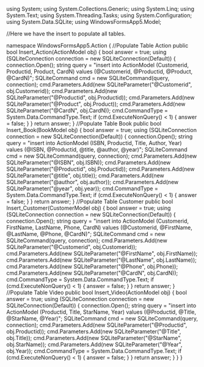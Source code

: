 ﻿using System;
using System.Collections.Generic;
using System.Linq;
using System.Text;
using System.Threading.Tasks;
using System.Configuration;
using System.Data.SQLite;
using WindowsFormsApp5.Model;

//Here we have the insert to populate all tables.

namespace WindowsFormsApp5.Action
{
        //Populate Table Action
        public bool Insert_Action(ActionModel obj)
        {
            bool answer = true;
            using (SQLiteConnection connection = new SQLiteConnection(Default))
            {
                connection.Open();
                string query = "insert into ActionModel (Customerid, Productid, Product, CardN) values (@Customerid, @Productid, @Product, @CardN)";
                SQLiteCommand cmd = new SQLiteCommand(query, connection);
                cmd.Parameters.Add(new SQLiteParameter("@Customerid", obj.Customerid));
                cmd.Parameters.Add(new SQLiteParameter("@Productid", obj.Productid));
                cmd.Parameters.Add(new SQLiteParameter("@Product", obj.Product));
                cmd.Parameters.Add(new SQLiteParameter("@CardN", obj.CardN));
                cmd.CommandType = System.Data.CommandType.Text;
                if (cmd.ExecuteNonQuery() < 1)
                {
                    answer = false;
                }
            }
            return answer;
        }
        //Populate Table Book
         public bool Insert_Book(BookModel obj)
        {
            bool answer = true;
            using (SQLiteConnection connection = new SQLiteConnection(Default))
            {
                connection.Open();
                string query = "insert into ActionModel (ISBN, Productid, Title, Author, Year) values (@ISBN, @Productid, @title, @author, @year)";
                SQLiteCommand cmd = new SQLiteCommand(query, connection);
                cmd.Parameters.Add(new SQLiteParameter("@ISBN", obj.ISBN));
                cmd.Parameters.Add(new SQLiteParameter("@Productid", obj.Productid));
                cmd.Parameters.Add(new SQLiteParameter("@title", obj.title));
                cmd.Parameters.Add(new SQLiteParameter("@author", obj.author));
                cmd.Parameters.Add(new SQLiteParameter("@year", obj.year));
                cmd.CommandType = System.Data.CommandType.Text;
                if (cmd.ExecuteNonQuery() < 1)
                {
                    answer = false;
                }
            }
            return answer;
        } 
        //Populate Table Customer
        public bool Insert_Customer(CustomerModel obj)
        {
            bool answer = true;
            using (SQLiteConnection connection = new SQLiteConnection(Default))
            {
                connection.Open();
                string query = "insert into ActionModel (Customerid, FirstName, LastName, Phone, CardN) values (@Customerid, @FirstName, @LastName, @Phone, @CardN)";
                SQLiteCommand cmd = new SQLiteCommand(query, connection);
                cmd.Parameters.Add(new SQLiteParameter("@Customerid", obj.Customerid));
                cmd.Parameters.Add(new SQLiteParameter("@FirstName", obj.FirstName));
                cmd.Parameters.Add(new SQLiteParameter("@LastName", obj.LastName));
                cmd.Parameters.Add(new SQLiteParameter("@Phone", obj.Phone));
                cmd.Parameters.Add(new SQLiteParameter("@CardN", obj.CardN));
                cmd.CommandType = System.Data.CommandType.Text;
                if (cmd.ExecuteNonQuery() < 1)
                {
                    answer = false;
                }
            }
            return answer;
        } 
        //Populate Table Video
        public bool Insert_Video(ActionModel obj)
        {
            bool answer = true;
            using (SQLiteConnection connection = new SQLiteConnection(Default))
            {
                connection.Open();
                string query = "insert into ActionModel (Productid, Title, StarName, Year) values (@Productid, @Title, @StarName, @Year)";
                SQLiteCommand cmd = new SQLiteCommand(query, connection);
                cmd.Parameters.Add(new SQLiteParameter("@Productid", obj.Productid));
                cmd.Parameters.Add(new SQLiteParameter("@Title", obj.Title));
                cmd.Parameters.Add(new SQLiteParameter("@StarName", obj.StarName));
                cmd.Parameters.Add(new SQLiteParameter("@Year", obj.Year));
                cmd.CommandType = System.Data.CommandType.Text;
                if (cmd.ExecuteNonQuery() < 1)
                {
                    answer = false;
                }
            }
            return answer;
        }
    }
}
